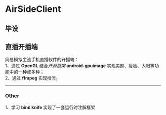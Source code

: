 # AirSideClient
毕设
---
直播开播端
---

简易模拟主流手机直播软件的开播端：<br>
1、通过 **OpenGL** 结合*开源框架* **android-gpuimage** 实现美颜、瘦脸、大眼等功能中的一种或多种；<br>
2、通过 **ffmpeg** 实现推流。

---

### Other
1、学习 **bind knife** 实现了一套运行时注解框架
